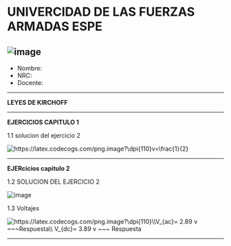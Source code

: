 # UNIVERCIDAD DE LAS FUERZAS ARMADAS ESPE
![image](https://user-images.githubusercontent.com/93835587/200637685-36b5617f-362c-431c-be40-4e8f929e43a1.png)
-------------------------------------------------------------------------------------------------------------------------------------------------------------------------------------------
* Nombre:
* NRC:
* Docente:

-------------------------------------------------------------------------------------------------------------------------------------------------------------------------------------------

**LEYES DE KIRCHOFF**




-------------------------------------------------------------------------------------------------------------------------------------------------------------------------------------------

**EJERCICIOS CAPITULO 1**

1.1 solucion del ejercicio 2

<img src="https://latex.codecogs.com/png.image?\dpi{110}v=\frac{1}{2}" title="https://latex.codecogs.com/png.image?\dpi{110}v=\frac{1}{2}" />

-------------------------------------------------------------------------------------------------------------------------------------------------------------------------------------------
**EJERcicios capitulo 2**

1.2 SOLUCION DEL EJERCICIO 2

![image](https://user-images.githubusercontent.com/93835587/200835109-73c2d925-cad2-4afe-9747-9ce76e60a682.png)

1.3 Voltajes

<img src="https://latex.codecogs.com/png.image?\dpi{110}\\V_{ac}=&space;2.89&space;v&space;~~~Respuesta\\&space;V_{dc}=&space;3.89&space;v&space;~~~&space;Respuesta" title="https://latex.codecogs.com/png.image?\dpi{110}\\V_{ac}= 2.89 v ~~~Respuesta\\ V_{dc}= 3.89 v ~~~ Respuesta" />



-------------------------------------------------------------------------------------------------------------------------------------------------------------------------------------------
